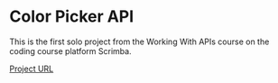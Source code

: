 # Color Picker API

This is the first solo project from the Working With APIs course on the coding course platform Scrimba.

[Project URL](https://tindoggoz.netlify.app/)
